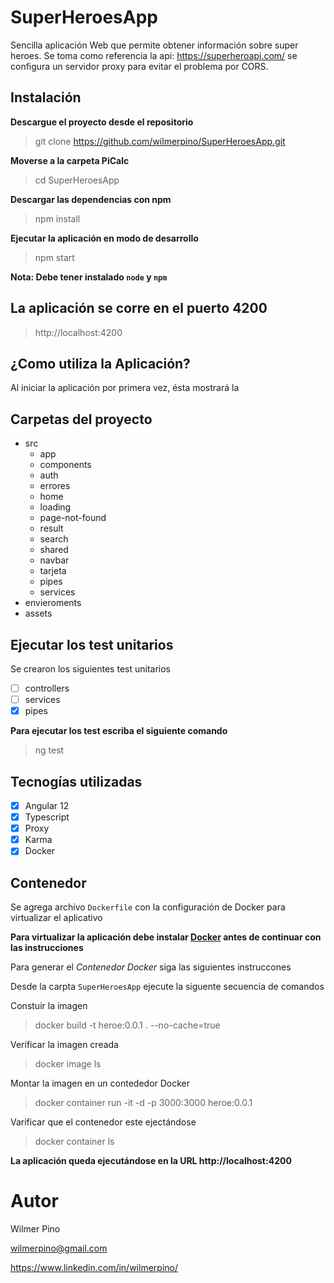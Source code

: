 # SuperHeroesApp

Sencilla aplicación Web que permite obtener información sobre super heroes.
Se toma como referencia la api: https://superheroapi.com/  se configura un servidor proxy para evitar el problema por CORS.

## Instalación
**Descargue el proyecto desde el repositorio**
> git clone https://github.com/wilmerpino/SuperHeroesApp.git

**Moverse a la carpeta PiCalc**
> cd SuperHeroesApp

**Descargar las dependencias con npm**
> npm install

**Ejecutar la aplicación en modo de desarrollo**
> npm start

**Nota: Debe tener instalado `node` y `npm`**


## La aplicación se corre en el puerto 4200
> http://localhost:4200

## ¿Como utiliza la Aplicación? ##
Al iniciar la aplicación por primera vez, ésta mostrará la 

## Carpetas del proyecto
- src 
  - app
  - components
   - auth
   - errores
   - home
   - loading
   - page-not-found
   - result
   - search
   - shared
    - navbar
   - tarjeta       
   - pipes
   - services
- envieroments
- assets

## Ejecutar los test unitarios ##
Se crearon los siguientes test unitarios
- [ ] controllers
- [ ] services
- [x] pipes

**Para ejecutar los test escriba el siguiente comando**

> ng test

## Tecnogías utilizadas ##

- [x] Angular 12
- [x] Typescript
- [x] Proxy
- [x] Karma
- [x] Docker

## Contenedor ##
Se agrega archivo `Dockerfile` con la configuración de Docker para virtualizar el aplicativo

**Para virtualizar la aplicación debe instalar [Docker](https://www.docker.com/) antes de continuar con las instrucciones**

Para generar el _Contenedor Docker_ siga las siguientes instruccones

Desde la carpta `SuperHeroesApp` ejecute la siguente secuencia de comandos

Constuir la imagen
> docker build -t heroe:0.0.1 . --no-cache=true

Verificar la imagen creada
> docker image ls

Montar la imagen en un contededor Docker
> docker container run -it -d -p 3000:3000 heroe:0.0.1

Varificar que el contenedor este ejectándose
> docker container ls

**La aplicación queda ejecutándose en la URL http://localhost:4200**

# Autor #
Wilmer Pino

wilmerpino@gmail.com

https://www.linkedin.com/in/wilmerpino/
